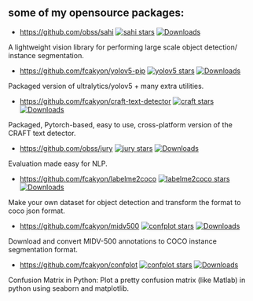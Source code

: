 ## some of my opensource packages:

- https://github.com/obss/sahi [![sahi stars](https://img.shields.io/github/stars/obss/sahi.svg?style=social&label=Star&maxAge=2592000)](https://github.com/obss/sahi/stargazers/) [![Downloads](https://pepy.tech/badge/sahi)](https://pepy.tech/project/sahi)

A lightweight vision library for performing large scale object detection/ instance segmentation.

- https://github.com/fcakyon/yolov5-pip [![yolov5 stars](https://img.shields.io/github/stars/fcakyon/yolov5-pip.svg?style=social&label=Star&maxAge=2592000)](https://github.com/fcakyon/yolov5-pip/stargazers/) [![Downloads](https://pepy.tech/badge/yolov5)](https://pepy.tech/project/yolov5)

Packaged version of ultralytics/yolov5 + many extra utilities.

- https://github.com/fcakyon/craft-text-detector [![craft stars](https://img.shields.io/github/stars/fcakyon/craft-text-detector.svg?style=social&label=Star&maxAge=2592000)](https://github.com/fcakyon/craft-text-detector/stargazers/) [![Downloads](https://pepy.tech/badge/craft-text-detector)](https://pepy.tech/project/craft-text-detector)

Packaged, Pytorch-based, easy to use, cross-platform version of the CRAFT text detector.

- https://github.com/obss/jury [![jury stars](https://img.shields.io/github/stars/obss/jury.svg?style=social&label=Star&maxAge=2592000)](https://github.com/obss/jury/stargazers/) [![Downloads](https://pepy.tech/badge/jury)](https://pepy.tech/project/jury)

Evaluation made easy for NLP.

- https://github.com/fcakyon/labelme2coco [![labelme2coco stars](https://img.shields.io/github/stars/fcakyon/labelme2coco.svg?style=social&label=Star&maxAge=2592000)](https://github.com/fcakyon/labelme2coco/stargazers/) [![Downloads](https://pepy.tech/badge/labelme2coco)](https://pepy.tech/project/labelme2coco)

Make your own dataset for object detection and transform the format to coco json format.

- https://github.com/fcakyon/midv500 [![confplot stars](https://img.shields.io/github/stars/fcakyon/midv500.svg?style=social&label=Star&maxAge=2592000)](https://github.com/fcakyon/midv500/stargazers/) [![Downloads](https://pepy.tech/badge/midv500)](https://pepy.tech/project/midv500)

Download and convert MIDV-500 annotations to COCO instance segmentation format.

- https://github.com/fcakyon/confplot [![confplot stars](https://img.shields.io/github/stars/fcakyon/confplot.svg?style=social&label=Star&maxAge=2592000)](https://github.com/fcakyon/confplot/stargazers/) [![Downloads](https://pepy.tech/badge/confplot)](https://pepy.tech/project/confplot)

Confusion Matrix in Python: Plot a pretty confusion matrix (like Matlab) in python using seaborn and matplotlib.
